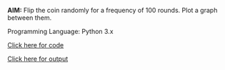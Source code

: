 **AIM:** Flip the coin randomly for a frequency of 100 rounds. Plot a graph between them.

Programming Language: Python 3.x

[Click here for code](https://github.com/ktyagi12/Projects/tree/master/Head_Tail_Frequency/code)

[Click here for output](https://github.com/ktyagi12/Projects/tree/master/Head_Tail_Frequency/output)
